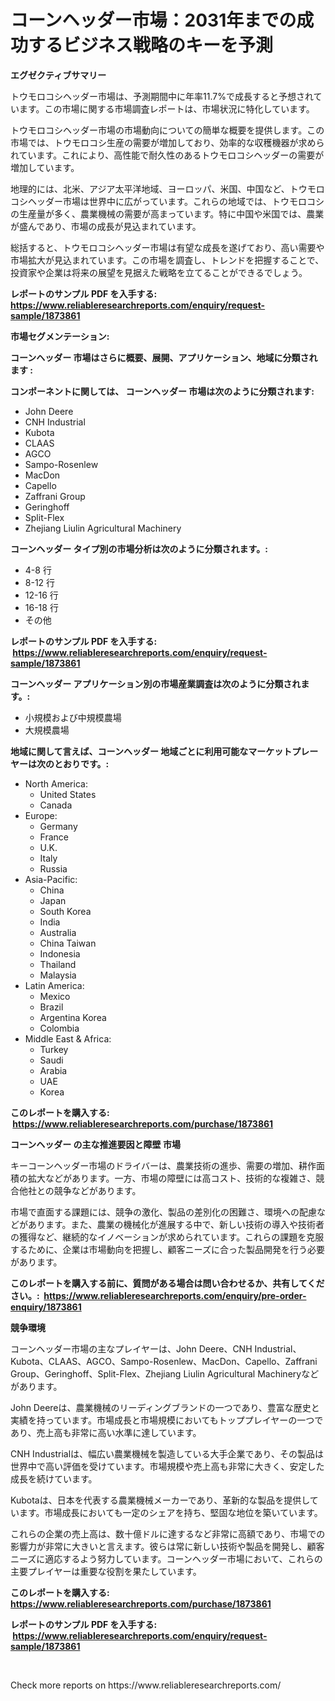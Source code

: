 <p><h1>コーンヘッダー市場：2031年までの成功するビジネス戦略のキーを予測</h1></p><p><strong>エグゼクティブサマリー</strong></p>
<p><p>トウモロコシヘッダー市場は、予測期間中に年率11.7%で成長すると予想されています。この市場に関する市場調査レポートは、市場状況に特化しています。</p><p>トウモロコシヘッダー市場の市場動向についての簡単な概要を提供します。この市場では、トウモロコシ生産の需要が増加しており、効率的な収穫機器が求められています。これにより、高性能で耐久性のあるトウモロコシヘッダーの需要が増加しています。</p><p>地理的には、北米、アジア太平洋地域、ヨーロッパ、米国、中国など、トウモロコシヘッダー市場は世界中に広がっています。これらの地域では、トウモロコシの生産量が多く、農業機械の需要が高まっています。特に中国や米国では、農業が盛んであり、市場の成長が見込まれています。</p><p>総括すると、トウモロコシヘッダー市場は有望な成長を遂げており、高い需要や市場拡大が見込まれています。この市場を調査し、トレンドを把握することで、投資家や企業は将来の展望を見据えた戦略を立てることができるでしょう。</p></p>
<p><strong>レポートのサンプル PDF を入手する: <a href="https://www.reliableresearchreports.com/enquiry/request-sample/1873861">https://www.reliableresearchreports.com/enquiry/request-sample/1873861</a></strong></p>
<p><strong>市場セグメンテーション:</strong></p>
<p><strong> コーンヘッダー 市場はさらに概要、展開、アプリケーション、地域に分類されます :</strong></p>
<p><strong>コンポーネントに関しては、 コーンヘッダー 市場は次のように分類されます: &nbsp;</strong></p>
<p><ul><li>John Deere</li><li>CNH Industrial</li><li>Kubota</li><li>CLAAS</li><li>AGCO</li><li>Sampo-Rosenlew</li><li>MacDon</li><li>Capello</li><li>Zaffrani Group</li><li>Geringhoff</li><li>Split-Flex</li><li>Zhejiang Liulin Agricultural Machinery</li></ul></p>
<p><strong> コーンヘッダー タイプ別の市場分析は次のように分類されます。:</strong></p>
<p><ul><li>4-8 行</li><li>8-12 行</li><li>12-16 行</li><li>16-18 行</li><li>その他</li></ul></p>
<p><strong>レポートのサンプル PDF を入手する: &nbsp;<a href="https://www.reliableresearchreports.com/enquiry/request-sample/1873861">https://www.reliableresearchreports.com/enquiry/request-sample/1873861</a></strong></p>
<p><strong> コーンヘッダー アプリケーション別の市場産業調査は次のように分類されます。:</strong></p>
<p><ul><li>小規模および中規模農場</li><li>大規模農場</li></ul></p>
<p><strong>地域に関して言えば、コーンヘッダー 地域ごとに利用可能なマーケットプレーヤーは次のとおりです。:</strong></p>
<p><ul>
    <li>
        North America:
        <ul>
            <li>United States</li>
            <li>Canada</li>
        </ul>
    </li>
    <li>
        Europe:
        <ul>
            <li>Germany</li>
            <li>France</li>
            <li>U.K.</li>
            <li>Italy</li>
            <li>Russia</li>
        </ul>
    </li>
    <li>
        Asia-Pacific:
        <ul>
            <li>China</li>
            <li>Japan</li>
            <li>South Korea</li>
            <li>India</li>
            <li>Australia</li>
            <li>China Taiwan</li>
            <li>Indonesia</li>
            <li>Thailand</li>
            <li>Malaysia</li>
        </ul>
    </li>
    <li>
        Latin America:
        <ul>
            <li>Mexico</li>
            <li>Brazil</li>
            <li>Argentina Korea</li>
            <li>Colombia</li>
        </ul>
    </li>
    <li>
        Middle East & Africa:
        <ul>
            <li>Turkey</li>
            <li>Saudi</li>
            <li>Arabia</li>
            <li>UAE</li>
            <li>Korea</li>
        </ul>
    </li>
    </ul></p>
<p><strong>このレポートを購入する: &nbsp;<a href="https://www.reliableresearchreports.com/purchase/1873861">https://www.reliableresearchreports.com/purchase/1873861</a></strong></p>
<p><strong>コーンヘッダー の主な推進要因と障壁 市場</strong></p>
<p><p>キーコーンヘッダー市場のドライバーは、農業技術の進歩、需要の増加、耕作面積の拡大などがあります。一方、市場の障壁には高コスト、技術的な複雑さ、競合他社との競争などがあります。</p><p>市場で直面する課題には、競争の激化、製品の差別化の困難さ、環境への配慮などがあります。また、農業の機械化が進展する中で、新しい技術の導入や技術者の獲得など、継続的なイノベーションが求められています。これらの課題を克服するために、企業は市場動向を把握し、顧客ニーズに合った製品開発を行う必要があります。</p></p>
<p><strong>このレポートを購入する前に、質問がある場合は問い合わせるか、共有してください。:&nbsp; <a href="https://www.reliableresearchreports.com/enquiry/pre-order-enquiry/1873861">https://www.reliableresearchreports.com/enquiry/pre-order-enquiry/1873861</a></strong></p>
<p><strong>競争環境</strong></p>
<p><p>コーンヘッダー市場の主なプレイヤーは、John Deere、CNH Industrial、Kubota、CLAAS、AGCO、Sampo-Rosenlew、MacDon、Capello、Zaffrani Group、Geringhoff、Split-Flex、Zhejiang Liulin Agricultural Machineryなどがあります。 </p><p>John Deereは、農業機械のリーディングブランドの一つであり、豊富な歴史と実績を持っています。市場成長と市場規模においてもトッププレイヤーの一つであり、売上高も非常に高い水準に達しています。</p><p>CNH Industrialは、幅広い農業機械を製造している大手企業であり、その製品は世界中で高い評価を受けています。市場規模や売上高も非常に大きく、安定した成長を続けています。</p><p>Kubotaは、日本を代表する農業機械メーカーであり、革新的な製品を提供しています。市場成長においても一定のシェアを持ち、堅固な地位を築いています。</p><p>これらの企業の売上高は、数十億ドルに達するなど非常に高額であり、市場での影響力が非常に大きいと言えます。彼らは常に新しい技術や製品を開発し、顧客ニーズに適応するよう努力しています。コーンヘッダー市場において、これらの主要プレイヤーは重要な役割を果たしています。</p></p>
<p><strong>このレポートを購入する: &nbsp; <a href="https://www.reliableresearchreports.com/purchase/1873861">https://www.reliableresearchreports.com/purchase/1873861</a></strong></p>
<p><strong>レポートのサンプル PDF を入手する: &nbsp;<a href="https://www.reliableresearchreports.com/enquiry/request-sample/1873861">https://www.reliableresearchreports.com/enquiry/request-sample/1873861</a></strong><strong></strong></p>
<p>&nbsp;</p>
<p>Check more reports on https://www.reliableresearchreports.com/</p>